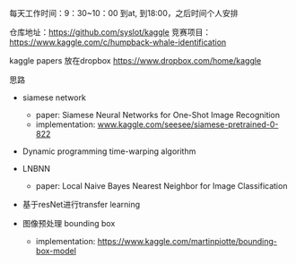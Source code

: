 每天工作时间：9：30~10：00 到at, 到18:00，之后时间个人安排

仓库地址：https://github.com/syslot/kaggle
竞赛项目：https://www.kaggle.com/c/humpback-whale-identification

kaggle papers 放在dropbox https://www.dropbox.com/home/kaggle

思路
- siamese network
    - paper: Siamese Neural Networks for One-Shot Image Recognition 
    - implementation: www.kaggle.com/seesee/siamese-pretrained-0-822
- Dynamic programming time-warping algorithm
- LNBNN 
    - paper: Local Naive Bayes Nearest Neighbor for Image Classification

- 基于resNet进行transfer learning
- 图像预处理 bounding box
    - implementation: https://www.kaggle.com/martinpiotte/bounding-box-model
